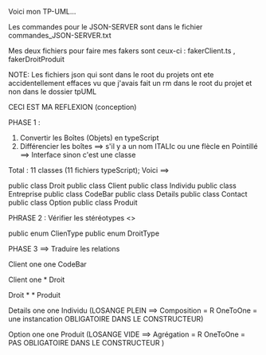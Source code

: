 Voici mon TP-UML...

Les commandes pour le JSON-SERVER sont dans le fichier commandes_JSON-SERVER.txt

Mes deux fichiers pour faire mes fakers sont ceux-ci : fakerClient.ts , fakerDroitProduit

NOTE: Les fichiers json qui sont dans le root du projets ont ete accidentellement effaces vu que j'avais fait un rm dans le root du projet et non dans le dossier tpUML 

CECI EST MA REFLEXION (conception)

PHASE 1 :

1. Convertir les Boîtes (Objets) en typeScript
2. Différencier les boîtes ==> s'il y a un nom ITALIc ou une flècle en Pointillé ==> Interface sinon c'est une classe


Total : 11 classes (11 fichiers typeScript); Voici ==>

public class Droit
public class Client
public class Individu
public class Entreprise
public class CodeBar
public class Details
public class Contact
public class Option
public class Produit

PHRASE 2 : Vérifier les stéréotypes <<Interface>>

public enum ClienType
public enum DroitType

PHASE 3 ==> Traduire les relations

Client one one CodeBar

Client one * Droit

Droit * * Produit

Details one one Individu (LOSANGE PLEIN ==> Composition = R OneToOne = une instancation OBLIGATOIRE DANS LE CONSTRUCTEUR)

Option one one Produit (LOSANGE VIDE ==> Agrégation = R OneToOne = PAS OBLIGATOIRE DANS LE CONSTRUCTEUR )
